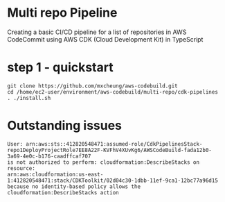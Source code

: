 # Multi repo Pipeline


Creating a basic CI/CD pipeline for a list of repositories in AWS CodeCommit using AWS CDK (Cloud Development Kit) in TypeScript

# step 1 - quickstart

```
git clone https://github.com/mxcheung/aws-codebuild.git
cd /home/ec2-user/environment/aws-codebuild/multi-repo/cdk-pipelines
. ./install.sh

```

# Outstanding issues

```
User: arn:aws:sts::412820548471:assumed-role/CdkPipelinesStack-repo1DeployProjectRole7EE8A22F-KVFhV4XUvKg6/AWSCodeBuild-fada12b0-3a69-4e0c-b176-caadffcaf707 
is not authorized to perform: cloudformation:DescribeStacks on resource: 
arn:aws:cloudformation:us-east-1:412820548471:stack/CDKToolkit/02d04c30-1dbb-11ef-9ca1-12bc77a96d15 
because no identity-based policy allows the cloudformation:DescribeStacks action
```
